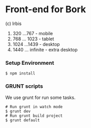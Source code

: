 # Front-end for Bork

(c) Irbis

1) 320 ...767 - mobile
2) 768 ... 1023 - tablet
3) 1024 ...1439 - desktop
4) 1440 ... infinite - extra desktop

### Setup Environment

```
$ npm install
```

### GRUNT scripts

We use grunt for run some tasks.

```
# Run grunt in watch mode
$ grunt dev
# Run grunt build project
$ grunt default
```
